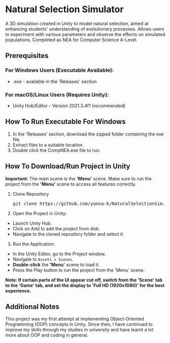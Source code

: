 # Natural Selection Simulator
A 3D simulation created in Unity to model natural selection, aimed at enhancing students' understanding of evolutionary processes. Allows users to experiment with various parameters and observe the effects on simulated populations. Completed as NEA for Computer Science A-Level.

## Prerequisites
### For Windows Users (Executable Available):
  - .exe - available in the 'Releases' section
### For macOS/Linux Users (Requires Unity):
  - Unity Hub/Editor - Version 2021.3.4f1 (recommended)

## How To Run Executable For Windows
1. In the 'Releases' section, download the zipped folder containing the exe file.
2. Extract files to a suitable location.
3. Double click the CompNEA.exe file to run.

## How To Download/Run Project in Unity
**Important:** The main scene is the **'Menu'** scene. Make sure to run the project from the **'Menu'** scene to access all features correctly.
1. Clone Repository
   
   <pre>git clone https://github.com/yonna-k/NaturalSelectionSim.git</pre>
2. Open the Project in Unity:
  - Launch Unity Hub.
  - Click on Add to add the project from disk.
  - Navigate to the cloned repository folder and select it.
3. Run the Application:
  - In the Unity Editor, go to the Project window.
  - Navigate to `Assets > Scenes`.
  - **Double-click** the **'Menu'** scene to load it.
  - Press the Play button to run the project from the 'Menu' scene.
    
**Note: If certain parts of the UI appear cut off, switch from the 'Scene' tab to the 'Game' tab, and set the display to 'Full HD (1920x1080)' for the best experience.**
## Additional Notes

This project was my first attempt at implementing Object-Oriented Programming (OOP) concepts in Unity. Since then, I have continued to improve my skills through my studies in university and have learnt a lot more about OOP and coding in general.

   
   

